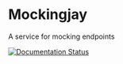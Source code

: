 # Mockingjay

A service for mocking endpoints

[![Documentation Status](https://readthedocs.org/projects/mockingjayapp/badge/?version=latest)](https://mockingjayapp.readthedocs.io/en/latest/?badge=latest)

